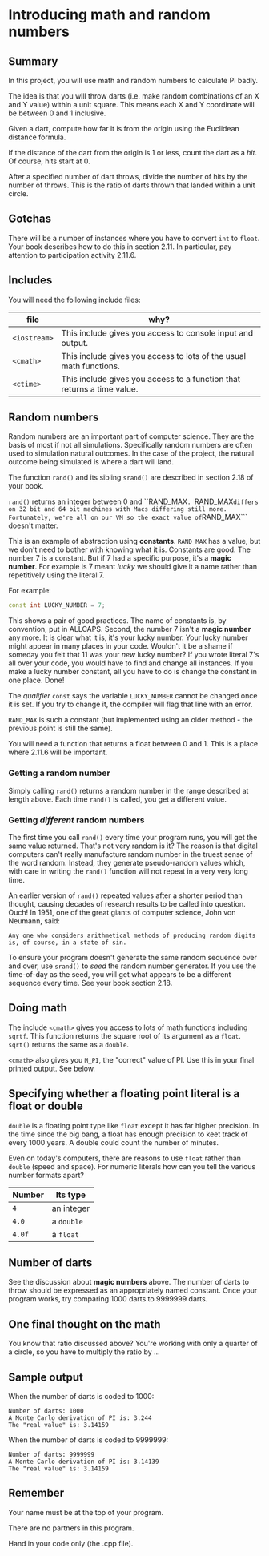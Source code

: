 # Introducing math and random numbers

## Summary

In this project, you will use math and random numbers to calculate PI badly.

The idea is that you will throw darts (i.e. make random combinations of an X and Y value) within a unit square. This means each X and Y coordinate will be between 0 and 1 inclusive.

Given a dart, compute how far it is from the origin using the Euclidean distance formula.

If the distance of the dart from the origin is 1 or less, count the dart as a *hit*. Of course, hits start at 0.

After a specified number of dart throws, divide the number of hits by the number of throws. This is the ratio of darts thrown that landed within a unit circle.

## Gotchas

There will be a number of instances where you have to convert ```int``` to ```float```.  Your book describes how to do this in section 2.11. In particular, pay attention to participation activity 2.11.6.

## Includes

You will need the following include files:

| file | why? |
| ---- | ---- |
| ```<iostream>```| This include gives you access to console input and output. |
| ```<cmath>``` | This include gives you access to lots of the usual math functions. |
| ```<ctime>``` | This include gives you access to a function that returns a time value. |

## Random numbers

Random numbers are an important part of computer science. They are the basis of most if not all simulations. Specifically random numbers are often used to simulation natural outcomes. In the case of the project, the natural outcome being simulated is where a dart will land.

The function ```rand()``` and its sibling ```srand()``` are described in section 2.18 of your book.

```rand()``` returns an integer between 0 and ``RAND_MAX```. ```RAND_MAX``` differs on 32 bit and 64 bit machines with Macs differing still more. Fortunately, we're all on our VM so the exact value of ```RAND_MAX``` doesn't matter.

This is an example of abstraction using **constants**. ```RAND_MAX``` has a value, but we don't need to bother with knowing what it is. Constants are good. The number 7 is a constant. But if 7 had a specific purpose, it's a **magic number**. For example is 7 meant *lucky* we should give it a name rather than repetitively using the literal 7.

For example:

```c++
const int LUCKY_NUMBER = 7;
```

This shows a pair of good practices. The name of constants is, by convention, put in ALLCAPS. Second, the number 7 isn't a **magic number** any more. It is clear what it is, it's your lucky number. Your lucky number might appear in many places in your code. Wouldn't it be a shame if someday you felt that 11 was your *new* lucky number? If you wrote literal 7's all over your code, you would have to find and change all instances. If you make a lucky number constant, all you have to do is change the constant in one place. Done!

The *qualifier* ```const``` says the variable ```LUCKY_NUMBER``` cannot be changed once it is set. If you try to change it, the compiler will flag that line with an error.

```RAND_MAX``` is such a constant (but implemented using an older method - the previous point is still the same).

You will need a function that returns a float between 0 and 1. This is a place where 2.11.6 will be important.

### Getting a random number

Simply calling ```rand()``` returns a random number in the range described at length above. Each time ```rand()``` is called, you get a different value.

### Getting *different* random numbers

The first time you call ```rand()``` every time your program runs, you will get the same value returned. That's not very random is it? The reason is that digital computers can't really manufacture random number in the truest sense of the word random. Instead, they generate pseudo-random values which, with care in writing the ```rand()``` function will not repeat in a very very long time. 

An earlier version of ```rand()``` repeated values after a shorter period than thought, causing decades of research results to be called into question. Ouch! In 1951, one of the great giants of computer science, John von Neumann,
said:

```Any one who considers arithmetical methods of producing random digits is, of course, in a state of sin.```

To ensure your program doesn't generate the same random sequence over and over, use ```srand()``` to *seed* the random number generator. If you use the time-of-day as the seed, you will get what appears to be a different sequence every time. See your book section 2.18.

## Doing math

The include ```<cmath>``` gives you access to lots of math functions including ```sqrtf```. This function returns the square root of its argument as a ```float```. ```sqrt()``` returns the same as a ```double```.

```<cmath>``` also gives you ```M_PI```, the "correct" value of PI. Use this in your final printed output. See below.


## Specifying whether a floating point literal is a float or double

```double``` is a floating point type like ```float``` except it has far higher precision. In the time since the big bang, a float has enough precision to keet track of every 1000 years. A double could count the number of minutes.

Even on today's computers, there are reasons to use ```float``` rather than ```double``` (speed and space). For numeric literals how can you tell the various number formats apart?

| Number | Its type |
| ------ | -------- |
| ```4``` | an integer |
| ```4.0``` | a ```double``` |
| ```4.0f``` | a ```float``` |

## Number of darts

See the discussion about **magic numbers** above. The number of darts to throw should be expressed as an appropriately named constant. Once your program works, try comparing 1000 darts to 9999999 darts.

## One final thought on the math

You know that ratio discussed above? You're working with only a quarter of a circle, so you have to multiply the ratio by ...

## Sample output

When the number of darts is coded to 1000:

```
Number of darts: 1000
A Monte Carlo derivation of PI is: 3.244
The "real value" is: 3.14159
```

When the number of darts is coded to 9999999:

```
Number of darts: 9999999
A Monte Carlo derivation of PI is: 3.14139
The "real value" is: 3.14159
```

## Remember

Your name must be at the top of your program.

There are no partners in this program.

Hand in your code only (the .cpp file).

